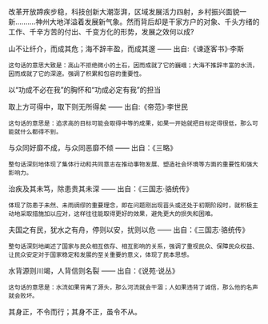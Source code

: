 

改革开放蹄疾步稳，科技创新大潮澎湃，区域发展活力四射，乡村振兴面貌一新..……..神州大地洋溢着发展新气象。然而背后却是干家方户的对象、千头方绪的工作、千辛方苦的付出、千变方化的形势，发展之效何以成?


山不让纤介，而成其危；海不辞丰盈，而成其邃 —— 出自:《谏逐客书》·李斯
	
	这句话的意思大致是：高山不拒绝微小的土石，因而成就了它的巍峨；大海不推辞丰富的水流，因而成就了它的深邃。强调了积累和包容的重要性。

以“功成不必在我”的胸怀和“功成必定有我”的担当


取上方可得中，取下则无所得矣 —— 出自:《帝范》·李世民

	这句话的意思是：追求高的目标可能会取得中等的成果，如果一开始就把目标定得很低，那么可能就什么都得不到。

与众同好靡不成，与众同恶靡不倾 —— 出自：《三略》

	整句话深刻地体现了集体行动和共同意志在推动事物发展、塑造社会环境等方面的重要性和强大影响力。

治疾及其未笃，除患贵其未深 —— 出自：《三国志·骆统传》

	体现了防患于未然、未雨绸缪的重要理念，即在问题刚出现苗头或还处于初期阶段时，就积极主动地采取措施加以应对，这样往往能取得更好的效果，避免更大的损失和困难。

夫国之有民，犹水之有舟，停则以安，扰则以危 —— 出自：《三国志·骆统传》

	整句话深刻地阐述了国家与民众相互依存、相互影响的关系，强调了重视民众、保障民众权益、让民众安定对于国家稳定和发展的至关重要的意义，体现了民本思想。

水背源则川竭，人背信则名裂 —— 出自：《说苑·说丛》

	这句话的意思是：水流如果背离了源头，那么河流就会干涸；人如果违背了诚信，那么他的名声就会败坏。

其身正，不令而行；其身不正，虽令不从。